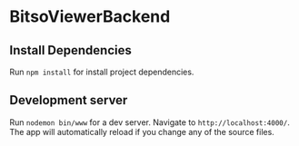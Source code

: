 # BitsoViewerBackend

## Install Dependencies

Run `npm install` for install project dependencies.

## Development server

Run `nodemon bin/www` for a dev server. Navigate to `http://localhost:4000/`. The app will automatically reload if you change any of the source files.